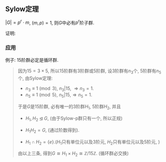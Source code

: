 ## Sylow定理



$|G|=p^r\cdot m$, $(m,p)=1$, 则$G$中必有$p^r$阶子群.



证明:







### 应用

例子: 15阶群必定是循环群.

>   因为$15=3\times 5$, 所以15阶群有$3$阶群或$5$阶群, 设3阶群有$n_3$个, 5阶群有$n_5$个, 由Sylow定理:
>
>   -   $n_3\equiv 1\pmod3$, $n_3|15$, $\Rightarrow n_3=1$.
>   -   $n_5\equiv1\pmod5$, $n_5|15$,$\Rightarrow n_5=1$.
>
>   于是$G$是15阶群, 必有唯一的3阶群$H_1$, 5阶群$H_2$, 并且
>
>   -   $H_1,H_2\unlhd G$, (由于Sylow-p群只有一个, 所以正规)
>
>   -   $H_1H_2=G$, (通过阶数得到).
>   -   $H_1\cap H_2=\{e\}$.($H_1$只有单位元以及3阶元, $H_2$只有单位元以及5阶元, )
>
>   由以上三条, 得到$G\cong H_1\times H_2\cong \mathbb{Z}/15\mathbb{Z}$. (循环群必交换)
